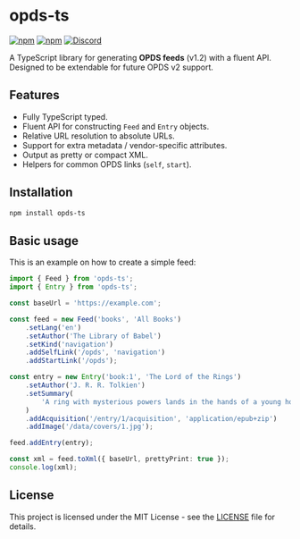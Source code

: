 # opds-ts

[![npm](https://img.shields.io/npm/v/opds-ts?label=Version&color=%23366fb4)](https://www.npmjs.com/package/opds-ts) [![npm](https://img.shields.io/npm/dt/opds-ts?label=Downloads)](https://www.npmjs.com/package/opds-ts) [![Discord](https://discord.com/api/guilds/990295419005333554/widget.png)](https://strassburger.org/discord)

A TypeScript library for generating **OPDS feeds** (v1.2) with a fluent API. Designed to be extendable for future OPDS v2 support.

## Features

- Fully TypeScript typed.
- Fluent API for constructing `Feed` and `Entry` objects.
- Relative URL resolution to absolute URLs.
- Support for extra metadata / vendor-specific attributes.
- Output as pretty or compact XML.
- Helpers for common OPDS links (`self`, `start`).

## Installation

```bash
npm install opds-ts
```

## Basic usage

This is an example on how to create a simple feed:

```ts
import { Feed } from 'opds-ts';
import { Entry } from 'opds-ts';

const baseUrl = 'https://example.com';

const feed = new Feed('books', 'All Books')
    .setLang('en')
    .setAuthor('The Library of Babel')
    .setKind('navigation')
    .addSelfLink('/opds', 'navigation')
    .addStartLink('/opds');

const entry = new Entry('book:1', 'The Lord of the Rings')
    .setAuthor('J. R. R. Tolkien')
    .setSummary(
        'A ring with mysterious powers lands in the hands of a young hobbit, Frodo. Under the guidance of Gandalf, a wizard, he and his three friends set out on a journey and land in the Elvish kingdom.'
    )
    .addAcquisition('/entry/1/acquisition', 'application/epub+zip')
    .addImage('/data/covers/1.jpg');

feed.addEntry(entry);

const xml = feed.toXml({ baseUrl, prettyPrint: true });
console.log(xml);
```

## License

This project is licensed under the MIT License - see the [LICENSE](https://github.com/KartoffelChipss/Typerinth/blob/main/LICENSE) file for details.
